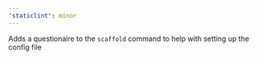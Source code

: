 ```yaml
---
'staticlint': minor
---
```


Adds a questionaire to the `scaffold` command to help with setting up the config file

